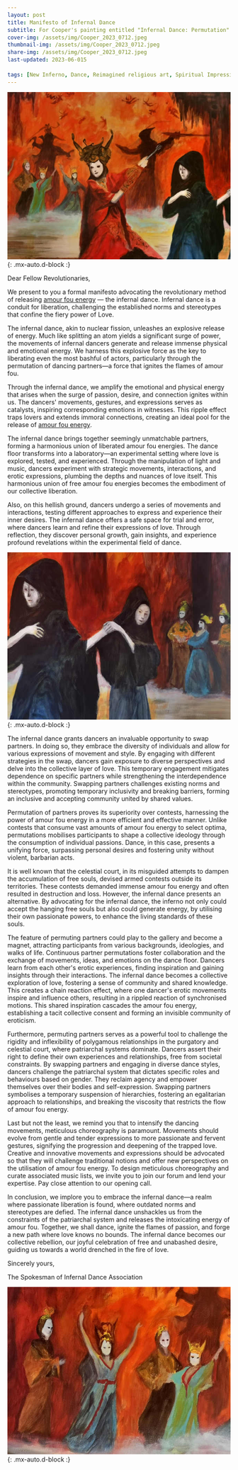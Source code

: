 ```yaml
---
layout: post
title: Manifesto of Infernal Dance
subtitle: For Cooper's painting entitled "Infernal Dance: Permutation"
cover-img: /assets/img/Cooper_2023_0712.jpeg
thumbnail-img: /assets/img/Cooper_2023_0712.jpeg
share-img: /assets/img/Cooper_2023_0712.jpeg
last-updated: 2023-06-015

tags: [New Inferno, Dance, Reimagined religious art, Spiritual Impressionism, Cooper]
---
```



![](https://github.com/SpectraGallery/blog/blob/master/assets/img/Cooper_2023_0712_2.jpeg?raw=true){: .mx-auto.d-block :}


Dear Fellow Revolutionaries,

We present to you a formal manifesto advocating the revolutionary method of releasing [amour fou energy](https://spectragallery.github.io/blog/2023-05-08-parliament/) — the infernal dance. Infernal dance is a conduit for liberation, challenging the established norms and stereotypes that confine the fiery power of Love. 

The infernal dance, akin to nuclear fission, unleashes an explosive release of energy. Much like splitting an atom yields a significant surge of power, the movements of infernal dancers generate and release immense physical and emotional energy. We harness this explosive force as the key to liberating even the most bashful of actors, particularly through the permutation of dancing partners—a force that ignites the flames of amour fou.

Through the infernal dance, we amplify the emotional and physical energy that arises when the surge of passion, desire, and connection ignites within us. The dancers' movements, gestures, and expressions serves as catalysts, inspiring corresponding emotions in witnesses. This ripple effect traps lovers and extends immoral connections, creating an ideal pool for the release of [amour fou energy](https://spectragallery.github.io/blog/2023-05-08-parliament/).

The infernal dance brings together seemingly unmatchable partners, forming a harmonious union of liberated amour fou energies. The dance floor transforms into a laboratory—an experimental setting where love is explored, tested, and experienced. Through the manipulation of light and music, dancers experiment with strategic movements, interactions, and erotic expressions, plumbing the depths and nuances of love itself. This harmonious union of free amour fou energies becomes the embodiment of our collective liberation.

Also, on this hellish ground, dancers undergo a series of movements and interactions, testing different approaches to express and experience their inner desires. The infernal dance offers a safe space for trial and error, where dancers learn and refine their expressions of love. Through reflection, they discover personal growth, gain insights, and experience profound revelations within the experimental field of dance.

![](https://github.com/SpectraGallery/blog/blob/master/assets/img/Cooper_2023_0712_3.jpeg?raw=true){: .mx-auto.d-block :}


The infernal dance grants dancers an invaluable opportunity to swap partners. In doing so, they embrace the diversity of individuals and allow for various expressions of movement and style. By engaging with different strategies in the swap, dancers gain exposure to diverse perspectives and delve into the collective layer of love. This temporary engagement mitigates dependence on specific partners while strengthening the interdependence within the community. Swapping partners challenges existing norms and stereotypes, promoting temporary inclusivity and breaking barriers, forming an inclusive and accepting community united by shared values.

Permutation of partners proves its superiority over contests, harnessing the power of amour fou energy in a more efficient and effective manner. Unlike contests that consume vast amounts of amour fou energy to select optima, permutations mobilises participants to shape a collective ideology through the consumption of individual passions. Dance, in this case, presents a unifying force, surpassing personal desires and fostering unity without violent, barbarian acts.

It is well known that the celestial court, in its misguided attempts to dampen the accumulation of free souls, devised armed contests outside its territories. These contests demanded immense amour fou energy and often resulted in destruction and loss. However, the infernal dance presents an alternative. By advocating for the infernal dance, the inferno not only could accept the hanging free souls but also could generate energy, by utilising their own passionate powers, to enhance the living standards of these souls.

The feature of permuting partners could play to the gallery and become a magnet, attracting participants from various backgrounds, ideologies, and walks of life. Continuous partner permutations foster collaboration and the exchange of movements, ideas, and emotions on the dance floor. Dancers learn from each other's erotic experiences, finding inspiration and gaining insights through their interactions. The infernal dance becomes a collective exploration of love, fostering a sense of community and shared knowledge. This creates a chain reaction effect, where one dancer's erotic movements inspire and influence others, resulting in a rippled reaction of synchronised motions. This shared inspiration cascades the amour fou energy, establishing a tacit collective consent and forming an invisible community of eroticism.

Furthermore, permuting partners serves as a powerful tool to challenge the rigidity and inflexibility of polygamous relationships in the purgatory and celestial court, where patriarchal systems dominate. Dancers assert their right to define their own experiences and relationships, free from societal constraints. By swapping partners and engaging in diverse dance styles, dancers challenge the patriarchal system that dictates specific roles and behaviours based on gender. They reclaim agency and empower themselves over their bodies and self-expression. Swapping partners symbolises a temporary suspension of hierarchies, fostering an egalitarian approach to relationships, and breaking the viscosity that restricts the flow of amour fou energy.

Last but not the least, we remind you that to intensify the dancing movements, meticulous choreography is paramount. Movements should evolve from gentle and tender expressions to more passionate and fervent gestures, signifying the progression and deepening of the trapped love. Creative and innovative movements and expressions should be advocated so that they will challenge traditional notions and offer new perspectives on the utilisation of amour fou energy. To design meticulous choreography and curate associated music lists, we invite you to join our forum and lend your expertise. Pay close attention to our opening call.

In conclusion, we implore you to embrace the infernal dance—a realm where passionate liberation is found, where outdated norms and stereotypes are defied. The infernal dance unshackles us from the constraints of the patriarchal system and releases the intoxicating energy of amour fou. Together, we shall dance, ignite the flames of passion, and forge a new path where love knows no bounds. The infernal dance becomes our collective rebellion, our joyful celebration of free and unabashed desire, guiding us towards a world drenched in the fire of love.

Sincerely yours,

The Spokesman of Infernal Dance Association
 
![](https://github.com/SpectraGallery/blog/blob/master/assets/img/Cooper_2023_0712_4.jpeg?raw=true){: .mx-auto.d-block :}
